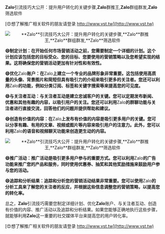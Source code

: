 **Zalo**引流技巧大公开：提升用户转化的关键步骤,**Zalo**群推王,**Zalo**群组群发,**Zalo**筛选软件

[😍想了解推广相关软件的朋友请登录 http://www.vst.tw](http://www.vst.tw)

 <center><img src="https://vst.tw/MP4/tuiguang/png/8.png" alt="**Zalo**引流技巧大公开：提升用户转化的关键步骤,**Zalo**群推王,**Zalo**群组群发,**Zalo**筛选软件"></center>

**😄制定计划：在开始任何市场营销活动之前，您需要制定一个详细的计划。这个计划应该包括您的目标受众、您的目标、您要使用的营销策略以及您希望实现的结果。这将确保您的营销活动更加有针对性和有效性。**

**😄优化**Zalo**账户：在**Zalo**上建立一个专业的品牌形象非常重要。这包括使用高质量的头像、背景图片和简短但具有吸引力的介绍来吸引更多的关注者。您还可以利用**Zalo**的功能，例如分类订阅、标签和关键字搜索等来提高您的可见度。**

**😄与关注者互动：与关注者互动是建立忠诚客户的关键。您可以定期发布新闻、优惠和其他有趣的内容，以吸引用户的关注。您还可以利用**Zalo**的群聊功能与关注者进行直接交流，回答他们的问题并提供帮助和建议。**

**😄创造有价值的内容：在**Zalo**上发布有价值的内容是吸引更多用户的关键。您可以分享有趣、有用的文章、视频或图片等内容来吸引用户的注意力。此外，您可以利用**Zalo**的语音和视频聊天功能来创造更生动的内容。**

 <center><img src="https://vst.tw/MP4/tuiguang/png/7.png" alt="**Zalo**引流技巧大公开：提升用户转化的关键步骤,**Zalo**群推王,**Zalo**群组群发,**Zalo**筛选软件"></center>

**😄推广活动：推广活动是吸引更多用户参与的重要方式。您可以利用**Zalo**的广告功能来推广您的产品和服务，同时使用优惠券、抽奖和其他奖励措施来鼓励用户参与您的活动。**

**😄追踪和分析结果：追踪和分析您的营销活动结果非常重要。您可以使用**Zalo**的分析工具来了解您的关注者的反应，并根据这些信息调整您的营销策略，以提高您的转化率。**

总之，**Zalo**引流技巧需要您制定详细计划、优化**Zalo**账户、与关注者互动、创造有价值的内容、推广活动以及追踪和分析结果。如果您能够正确地执行这些步骤，就能够利用**Zalo**这一重要的社交媒体平台来提高您的用户转化率。

[😍想了解推广相关软件的朋友请登录 http://www.vst.tw](http://www.vst.tw)



